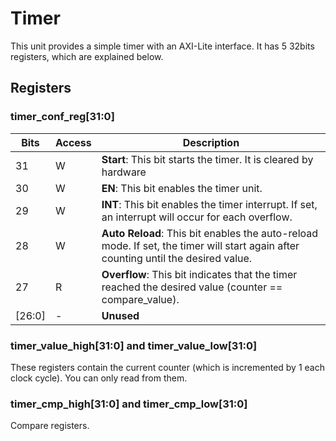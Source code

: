 # Timer
This unit provides a simple timer with an AXI-Lite interface. It has 5 32bits registers, which are explained below.

## Registers
### timer_conf_reg[31:0]
| Bits | Access | Description |
| ------ | ----------- | ------ |
| 31 | W | **Start**: This bit starts the timer. It is cleared by hardware |
| 30 | W | **EN**: This bit enables the timer unit. |
| 29 | W | **INT**: This bit enables the timer interrupt. If set, an interrupt will occur for each overflow. |
| 28  | W | **Auto Reload**: This bit enables the auto-reload mode. If set, the timer will start again after counting until the desired value. |
| 27  | R | **Overflow**: This bit indicates that the timer reached the desired value (counter == compare_value). |
| [26:0] | - | **Unused** |

### timer_value_high[31:0] and timer_value_low[31:0]
These registers contain the current counter (which is incremented by 1 each clock cycle). You can only read from them.

### timer_cmp_high[31:0] and timer_cmp_low[31:0]
Compare registers. 



